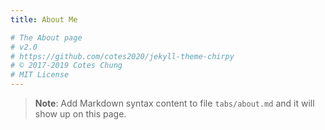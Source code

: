 ```yaml
---
title: About Me

# The About page
# v2.0
# https://github.com/cotes2020/jekyll-theme-chirpy
# © 2017-2019 Cotes Chung
# MIT License
---
```


> **Note**: Add Markdown syntax content to file `tabs/about.md` and it will show up on this page.

